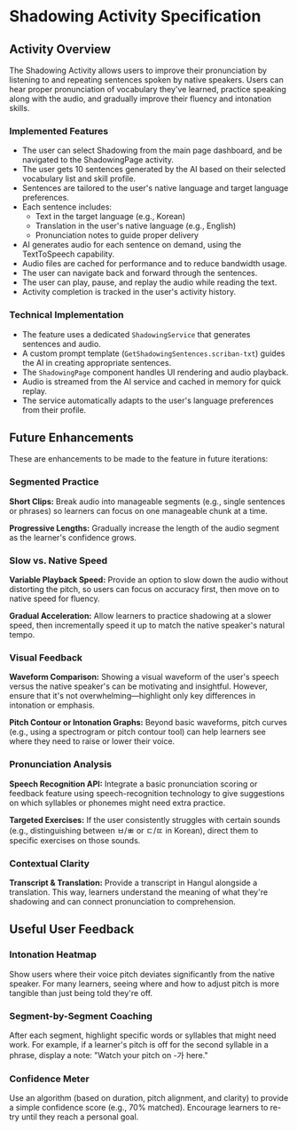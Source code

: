# Shadowing Activity Specification

## Activity Overview

The Shadowing Activity allows users to improve their pronunciation by listening to and repeating sentences spoken by native speakers. Users can hear proper pronunciation of vocabulary they've learned, practice speaking along with the audio, and gradually improve their fluency and intonation skills.

### Implemented Features

- The user can select Shadowing from the main page dashboard, and be navigated to the ShadowingPage activity.
- The user gets 10 sentences generated by the AI based on their selected vocabulary list and skill profile.
- Sentences are tailored to the user's native language and target language preferences.
- Each sentence includes:
  - Text in the target language (e.g., Korean)
  - Translation in the user's native language (e.g., English)
  - Pronunciation notes to guide proper delivery
- AI generates audio for each sentence on demand, using the TextToSpeech capability.
- Audio files are cached for performance and to reduce bandwidth usage.
- The user can navigate back and forward through the sentences.
- The user can play, pause, and replay the audio while reading the text.
- Activity completion is tracked in the user's activity history.

### Technical Implementation

- The feature uses a dedicated `ShadowingService` that generates sentences and audio.
- A custom prompt template (`GetShadowingSentences.scriban-txt`) guides the AI in creating appropriate sentences.
- The `ShadowingPage` component handles UI rendering and audio playback.
- Audio is streamed from the AI service and cached in memory for quick replay.
- The service automatically adapts to the user's language preferences from their profile.

## Future Enhancements

These are enhancements to be made to the feature in future iterations:

### Segmented Practice

**Short Clips:** Break audio into manageable segments (e.g., single sentences or phrases) so learners can focus on one manageable chunk at a time.

**Progressive Lengths:** Gradually increase the length of the audio segment as the learner's confidence grows.

### Slow vs. Native Speed

**Variable Playback Speed:** Provide an option to slow down the audio without distorting the pitch, so users can focus on accuracy first, then move on to native speed for fluency.

**Gradual Acceleration:** Allow learners to practice shadowing at a slower speed, then incrementally speed it up to match the native speaker's natural tempo.

### Visual Feedback

**Waveform Comparison:** Showing a visual waveform of the user's speech versus the native speaker's can be motivating and insightful. However, ensure that it's not overwhelming—highlight only key differences in intonation or emphasis.

**Pitch Contour or Intonation Graphs:** Beyond basic waveforms, pitch curves (e.g., using a spectrogram or pitch contour tool) can help learners see where they need to raise or lower their voice.

### Pronunciation Analysis

**Speech Recognition API:** Integrate a basic pronunciation scoring or feedback feature using speech-recognition technology to give suggestions on which syllables or phonemes might need extra practice.

**Targeted Exercises:** If the user consistently struggles with certain sounds (e.g., distinguishing between ㅂ/ㅃ or ㄷ/ㄸ in Korean), direct them to specific exercises on those sounds.

### Contextual Clarity

**Transcript & Translation:** Provide a transcript in Hangul alongside a translation. This way, learners understand the meaning of what they're shadowing and can connect pronunciation to comprehension.

## Useful User Feedback

### Intonation Heatmap

Show users where their voice pitch deviates significantly from the native speaker. For many learners, seeing where and how to adjust pitch is more tangible than just being told they're off.

### Segment-by-Segment Coaching

After each segment, highlight specific words or syllables that might need work. For example, if a learner's pitch is off for the second syllable in a phrase, display a note: "Watch your pitch on -가 here."

### Confidence Meter

Use an algorithm (based on duration, pitch alignment, and clarity) to provide a simple confidence score (e.g., 70% matched). Encourage learners to re-try until they reach a personal goal.